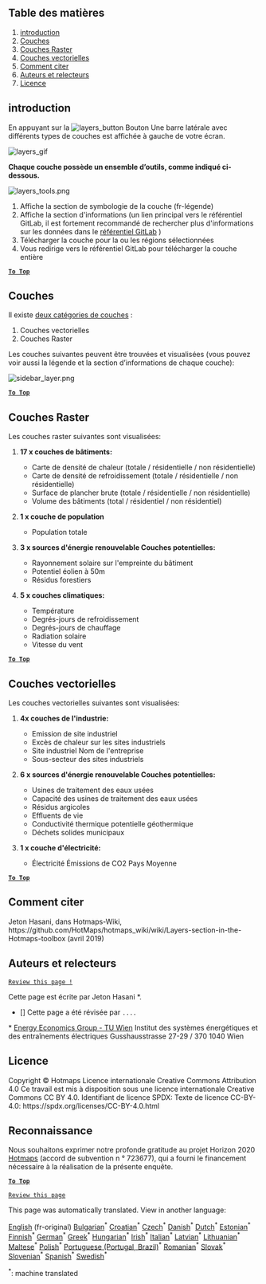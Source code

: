 <h2> Table des matières </h2><ol><li> <a href="#Introduction">introduction</a> </li><li> <a href="#Layers">Couches</a> </li><li> <a href="#Raster-Layers">Couches Raster</a> </li><li> <a href="#Vector-Layers">Couches vectorielles</a> </li><li> <a href="#How-to-cite">Comment citer</a> </li><li> <a href="#Authors-and-reviewers">Auteurs et relecteurs</a> </li><li> <a href="#License">Licence</a> </li></ol><h2> introduction </h2><p> En appuyant sur la <img alt="layers_button" src="https://github.com/HotMaps/hotmaps_wiki/blob/master/Images/general_tool_functionalities_and_structure/layers_button.PNG"/> Bouton Une barre latérale avec différents types de couches est affichée à gauche de votre écran. </p><p><img alt="layers_gif" src="https://github.com/HotMaps/hotmaps_wiki/blob/master/Images/general_tool_functionalities_and_structure/layers.gif"/></p><p> <strong>Chaque couche possède un ensemble d’outils, comme indiqué ci-dessous.</strong> </p><p><img alt="layers_tools.png" src="https://github.com/HotMaps/hotmaps_wiki/blob/master/Images/general_tool_functionalities_and_structure/layers_tools.png"/></p><ol><li> Affiche la section de symbologie de la couche (fr-légende) </li><li> Affiche la section d&#39;informations (un lien principal vers le référentiel GitLab, il est fortement recommandé de rechercher plus d&#39;informations sur les données dans le <a href="https://gitlab.com/hotmaps">référentiel GitLab</a> ) </li><li> Télécharger la couche pour la ou les régions sélectionnées </li><li> Vous redirige vers le référentiel GitLab pour télécharger la couche entière </li></ol><p><ins> <code><strong><a href="#table-of-contents">To Top</a></strong></code> </ins> </p><h2> Couches </h2><p> Il existe <a href="https://www.gislounge.com/geodatabases-explored-vector-and-raster-data">deux catégories de couches</a> : </p><ol><li> Couches vectorielles </li><li> Couches Raster </li></ol><p> Les couches suivantes peuvent être trouvées et visualisées (vous pouvez voir aussi la légende et la section d’informations de chaque couche): </p><p><img alt="sidebar_layer.png" src="https://github.com/HotMaps/hotmaps_wiki/blob/master/Images/general_tool_functionalities_and_structure/all_layers.png"/></p><p><ins> <code><strong><a href="#table-of-contents">To Top</a></strong></code> </ins> </p><h2> Couches Raster </h2><p> Les couches raster suivantes sont visualisées: </p><ol><li><p> <strong>17 x couches de bâtiments:</strong> </p><ul><li> Carte de densité de chaleur (totale / résidentielle / non résidentielle) </li><li> Carte de densité de refroidissement (totale / résidentielle / non résidentielle) </li><li> Surface de plancher brute (totale / résidentielle / non résidentielle) </li><li> Volume des bâtiments (total / résidentiel / non résidentiel) </li></ul></li><li><p> <strong>1 x couche de population</strong> </p><ul><li> Population totale </li></ul></li><li><p> <strong>3 x sources d&#39;énergie renouvelable Couches potentielles:</strong> </p><ul><li> Rayonnement solaire sur l&#39;empreinte du bâtiment </li><li> Potentiel éolien à 50m </li><li> Résidus forestiers </li></ul></li><li><p> <strong>5 x couches climatiques:</strong> </p><ul><li> Température </li><li> Degrés-jours de refroidissement </li><li> Degrés-jours de chauffage </li><li> Radiation solaire </li><li> Vitesse du vent </li></ul></li></ol><p><ins> <code><strong><a href="#table-of-contents">To Top</a></strong></code> </ins> </p><h2> Couches vectorielles </h2><p> Les couches vectorielles suivantes sont visualisées: </p><ol><li><p> <strong>4x couches de l&#39;industrie:</strong> </p><ul><li> Emission de site industriel </li><li> Excès de chaleur sur les sites industriels </li><li> Site industriel Nom de l&#39;entreprise </li><li> Sous-secteur des sites industriels </li></ul></li><li><p> <strong>6 x sources d&#39;énergie renouvelable Couches potentielles:</strong> </p><ul><li> Usines de traitement des eaux usées </li><li> Capacité des usines de traitement des eaux usées </li><li> Résidus argicoles </li><li> Effluents de vie </li><li> Conductivité thermique potentielle géothermique </li><li> Déchets solides municipaux </li></ul></li><li><p> <strong>1 x couche d&#39;électricité:</strong> </p><ul><li> Électricité Émissions de CO2 Pays Moyenne </li></ul></li></ol><p><ins> <code><strong><a href="#table-of-contents">To Top</a></strong></code> </ins> </p><h2> Comment citer </h2><p> Jeton Hasani, dans Hotmaps-Wiki, https://github.com/HotMaps/hotmaps_wiki/wiki/Layers-section-in-the-Hotmaps-toolbox (avril 2019) </p><h2> Auteurs et relecteurs </h2><p> <code><a href="https://github.com/HotMaps/hotmaps_wiki/wiki/Layer-Section/_edit">Review this page !</a></code> </p> <p> Cette page est écrite par Jeton Hasani *. </p><ul><li> [] Cette page a été révisée par <code>....</code> </li></ul><p> * <a href="https://eeg.tuwien.ac.at/">Energy Economics Group - TU Wien</a> Institut des systèmes énergétiques et des entraînements électriques Gusshausstrasse 27-29 / 370 1040 Wien </p><h2> Licence </h2><p> Copyright © Hotmaps Licence internationale Creative Commons Attribution 4.0 Ce travail est mis à disposition sous une licence internationale Creative Commons CC BY 4.0. Identifiant de licence SPDX: Texte de licence CC-BY-4.0: https://spdx.org/licenses/CC-BY-4.0.html </p><h2> Reconnaissance </h2><p> Nous souhaitons exprimer notre profonde gratitude au projet Horizon 2020 <a href="https://www.hotmaps-project.eu">Hotmaps</a> (accord de subvention n ° 723677), qui a fourni le financement nécessaire à la réalisation de la présente enquête. </p><p><ins> <code><strong><a href="#table-of-contents">To Top</a></strong></code> </ins> </p><p> <code><a href="https://github.com/HotMaps/hotmaps_wiki/wiki/Layer-Section/_edit">Review this page</a></code> </p>

This page was automatically translated. View in another language:

[English](../en/Layers-section-in-the-Hotmaps-toolbox.md) (fr-original) [Bulgarian](../bg/Layers-section-in-the-Hotmaps-toolbox.md)<sup>\*</sup> [Croatian](../hr/Layers-section-in-the-Hotmaps-toolbox.md)<sup>\*</sup> [Czech](../cs/Layers-section-in-the-Hotmaps-toolbox.md)<sup>\*</sup> [Danish](../da/Layers-section-in-the-Hotmaps-toolbox.md)<sup>\*</sup> [Dutch](../nl/Layers-section-in-the-Hotmaps-toolbox.md)<sup>\*</sup> [Estonian](../et/Layers-section-in-the-Hotmaps-toolbox.md)<sup>\*</sup> [Finnish](../fi/Layers-section-in-the-Hotmaps-toolbox.md)<sup>\*</sup>  [German](../de/Layers-section-in-the-Hotmaps-toolbox.md)<sup>\*</sup> [Greek](../el/Layers-section-in-the-Hotmaps-toolbox.md)<sup>\*</sup> [Hungarian](../hu/Layers-section-in-the-Hotmaps-toolbox.md)<sup>\*</sup> [Irish](../ga/Layers-section-in-the-Hotmaps-toolbox.md)<sup>\*</sup> [Italian](../it/Layers-section-in-the-Hotmaps-toolbox.md)<sup>\*</sup> [Latvian](../lv/Layers-section-in-the-Hotmaps-toolbox.md)<sup>\*</sup> [Lithuanian](../lt/Layers-section-in-the-Hotmaps-toolbox.md)<sup>\*</sup> [Maltese](../mt/Layers-section-in-the-Hotmaps-toolbox.md)<sup>\*</sup> [Polish](../pl/Layers-section-in-the-Hotmaps-toolbox.md)<sup>\*</sup> [Portuguese (Portugal, Brazil)](../pt/Layers-section-in-the-Hotmaps-toolbox.md)<sup>\*</sup> [Romanian](../ro/Layers-section-in-the-Hotmaps-toolbox.md)<sup>\*</sup> [Slovak](../sk/Layers-section-in-the-Hotmaps-toolbox.md)<sup>\*</sup> [Slovenian](../sl/Layers-section-in-the-Hotmaps-toolbox.md)<sup>\*</sup> [Spanish](../es/Layers-section-in-the-Hotmaps-toolbox.md)<sup>\*</sup> [Swedish](../sv/Layers-section-in-the-Hotmaps-toolbox.md)<sup>\*</sup> 

<sup>\*</sup>: machine translated
